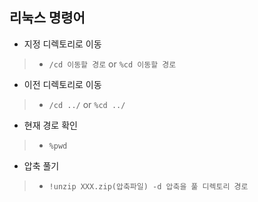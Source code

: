 ## 리눅스 명령어

- 지정 디렉토리로 이동
> - `/cd 이동할 경로` or `%cd 이동할 경로`

- 이전 디렉토리로 이동
> - `/cd ../` or `%cd ../`

- 현재 경로 확인
> - `%pwd`

- 압축 풀기
> - `!unzip XXX.zip(압축파일) -d 압축을 풀 디렉토리 경로`
